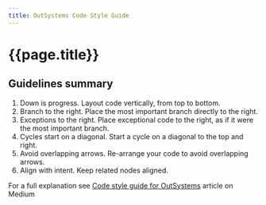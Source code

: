 ```yaml
---
title: OutSystems Code Style Guide
---
```

# {{page.title}}

## Guidelines summary

1. Down is progress. Layout code vertically, from top to bottom.
1. Branch to the right. Place the most important branch directly to the right.
1. Exceptions to the right. Place exceptional code to the right, as if it were the most important branch.
1. Cycles start on a diagonal. Start a cycle on a diagonal to the top and right.
1. Avoid overlapping arrows. Re-arrange your code to avoid overlapping arrows.
1. Align with intent. Keep related nodes aligned.

For a full explanation see [Code style guide for OutSystems] article on Medium

[Code style guide for OutSystems]: https://leonardo-monteiro-fernandes.medium.com/a-code-style-guide-for-outsystems-97a923084159